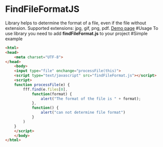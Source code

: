 # FindFileFormatJS
Library helps to determine the format of a file, even if the file without extension.
Supported extensions: jpg, gif, png, pdf. [Demo page](http://davoam.github.io/findFileFormatJS/)
#Usage
To use library you need to add **findFileFormat.js** to your project
#Simple example

```html
<html>
<head>
    <meta charset="UTF-8">
</head>
    <body>
    <input type="file" onchange="processFile(this)">
    <script type="text/javascript" src="findFileFormat.js"></script>
    <script>
    function processFile(e) {
        fff.find(e.files[0],
            function(format) {
                alert("The format of the file is " + format);
            },
            function() {
                alert("can not determine file format")
            }
        )
    } 
    </script>   
    </body>
</html>
```
